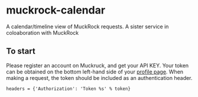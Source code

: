 # muckrock-calendar
A calendar/timeline view of MuckRock requests. A sister service in coloaboration with MuckRock

## To start

Please register an account on Muckruck, and get your API KEY. Your token can be obtained on the bottom left-hand side of your [profile page](https://www.muckrock.com/accounts/profile/). When making a request, the token should be included as an authentication header.
```
headers = {'Authorization': 'Token %s' % token}
```
